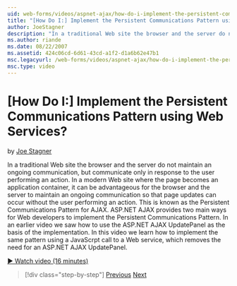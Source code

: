 ```yaml
---
uid: web-forms/videos/aspnet-ajax/how-do-i-implement-the-persistent-communications-pattern-using-web-services
title: "[How Do I:] Implement the Persistent Communications Pattern using Web Services? | Microsoft Docs"
author: JoeStagner
description: "In a traditional Web site the browser and the server do not maintain an ongoing communication, but communicate only in response to the user performing an act..."
ms.author: riande
ms.date: 08/22/2007
ms.assetid: 424c06cd-6d61-43cd-a1f2-d1a6b62e47b1
msc.legacyurl: /web-forms/videos/aspnet-ajax/how-do-i-implement-the-persistent-communications-pattern-using-web-services
msc.type: video
---
```

# [How Do I:] Implement the Persistent Communications Pattern using Web Services?

by [Joe Stagner](https://github.com/JoeStagner)

In a traditional Web site the browser and the server do not maintain an ongoing communication, but communicate only in response to the user performing an action. In a modern Web site where the page becomes an application container, it can be advantageous for the browser and the server to maintain an ongoing communication so that page updates can occur without the user performing an action. This is known as the Persistent Communications Pattern for AJAX. ASP.NET AJAX provides two main ways for Web developers to implement the Persistent Communications Pattern. In an earlier video we saw how to use the ASP.NET AJAX UpdatePanel as the basis of the implementation. In this video we learn how to implement the same pattern using a JavaScrpt call to a Web service, which removes the need for an ASP.NET AJAX UpdatePanel.

[&#9654; Watch video (16 minutes)](https://channel9.msdn.com/Blogs/ASP-NET-Site-Videos/how-do-i-implement-the-persistent-communications-pattern-using-web-services)

> [!div class="step-by-step"]
> [Previous](how-do-i-localize-an-aspnet-ajax-application.md)
> [Next](how-do-i-trigger-an-updatepanel-refresh-from-a-dropdownlist-control.md)
